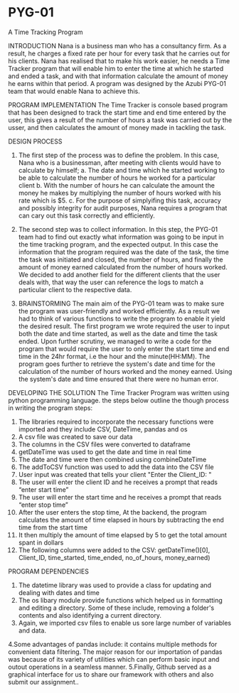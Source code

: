 # PYG-01
A Time Tracking Program

INTRODUCTION
Nana is a business man who has a consultancy firm. As a result, he charges a fixed rate per hour for every task that he carries out for his clients. Nana has realised that to make his work easier, he needs a Time Tracker program that will enable him to enter the time at which he started and ended a task, and with that information calculate the amount of money he earns within that period. A program was designed by the Azubi PYG-01 team that would enable Nana to achieve this.

PROGRAM IMPLEMENTATION
The Time Tracker is console based program  that has been designed to track the start time and end time entered by the user, this gives a result of the number of hours a task was carried out by the usser, and then calculates the amount of money made in tackling the task.

DESIGN PROCESS
1. The first step of the process was to define the problem. In this case, Nana who is a businessman, after meeting with clients would have to calculate by himself;
  a. The date and time which he started working to be able to calculate the number of hours he worked for a particular client
  b. With the number of hours he can calculate the amount the money he makes by multiplying the number of hours worked with his rate which is $5.
  c. For the purpose of simplyifing this task, accuracy and possibly integrity for audit purposes, Nana requires a program that can cary out this task correctly and efficiently.
2. The second step was to collect information. In this step, the PYG-01 team had to find out exactly what information was going to be input in the time tracking program, and the expected output. In this case the information that the program required was the date of the task, the time the task was initiated and closed, the number of hours, and finally the amount of money earned calculated from the number of hours worked. We decided to add another field for the different clients that the user deals with, that way the user can reference the logs to match a particular client to the respective data.

3. BRAINSTORMING
 The main aim of the PYG-01 team was to make sure the program was user-friendly and worked efficiently. As a result we had to think of various functions to write the program to enable it yield the desired result. The first program we wrote required the user to input both the date and time started, as well as the date and time the task ended. Upon further scrutiny, we managed to write a code for the program that would require the user to only enter the start time and end time in the 24hr format, i.e the hour and the minute(HH:MM). The program goes further to retrieve the system's date and time for the calculation of the number of hours worked and the money earned. Using the system's date and time ensured that there were no human error.  

DEVELOPING THE SOLUTION
The Time Tracker Program was written using python programming language. the steps below outline the though process in writing the program
steps:
1.  The libraries  required to incorporate the necessary functions were imported and they include CSV, DateTime, pandas and os
2.	A csv file was created to save our data
3.	The columns in the CSV files were converted to dataframe
4.	getDateTime was used to get the date and time in real time
5.	The date and time were then combined using combineDateTime
6.	The addToCSV function was used to add the data into the CSV file
7.	User input was created that tells your client "Enter the Client_ID: "
8.  The user will enter the client ID and he receives a prompt that reads “enter start time”
9.	The user will enter the start time and he receives a prompt that reads “enter stop time”
10.	After the user enters the stop time, At the backend, the program calculates the amount of time elapsed in hours by subtracting the end time from the start time
11.	It then multiply the amount of time elapsed by 5 to get the total amount spant in dollars 
12.	The following columns were added to the CSV: getDateTime()[0], Client_ID, time_started, time_ended, no_of_hours, money_earned)

PROGRAM DEPENDENCIES
1. The datetime library was used to provide a class for updating and dealing with dates and time
2. The os libary module provide functions which helped us in formatting and editing a directory. Some of these include, removing a folder's contents and also identifying a  current directory.
3. Again, we imported csv files to enable us sore large number of variables and data.

4.Some advantages of pandas include: it contains multiple methods for convenient data filtering. The major reason for our importation of pandas was because of its variety of utilities which can perform basic input and outout operations in a seamless manner.
5.Finally, Github served as a graphical interface for us to share our framework with others and also submit our assignment..


  







